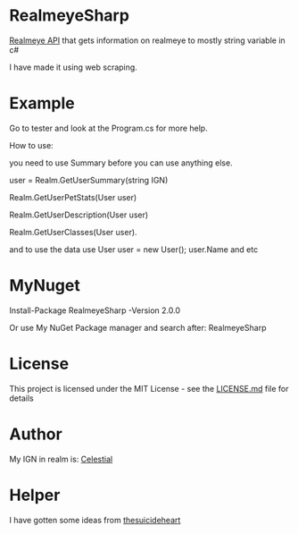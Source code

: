 # RealmeyeSharp
[Realmeye API](https://www.realmeye.com/) that gets information on realmeye to mostly string variable in c#

I have made it using web scraping.
# Example
Go to tester and look at the Program.cs for more help.

How to use:

you need to use Summary before you can use anything else.

user = Realm.GetUserSummary(string IGN)

Realm.GetUserPetStats(User user)

Realm.GetUserDescription(User user)

Realm.GetUserClasses(User user).

and to use the data use
User user = new User();
user.Name and etc

# MyNuget
Install-Package RealmeyeSharp -Version 2.0.0

Or use My NuGet Package manager and search after: RealmeyeSharp

# License
This project is licensed under the MIT License - see the [LICENSE.md](LICENSE.md) file for details

# Author
My IGN in realm is: [Celestial](https://www.realmeye.com/player/Celestial)

# Helper
I have gotten some ideas from [thesuicideheart](https://github.com/thesuicideheart/)
